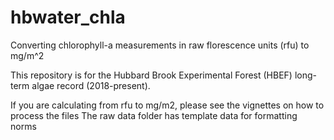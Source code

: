 # hbwater_chla
Converting chlorophyll-a measurements in raw florescence units (rfu) to mg/m^2

This repository is for the Hubbard Brook Experimental Forest (HBEF) long-term algae record (2018-present). 

If you are calculating from rfu to mg/m2, please see the vignettes on how to process the files 
The raw data folder has template data for formatting norms 

